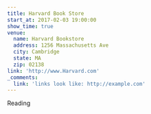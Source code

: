 ```yaml
---
title: Harvard Book Store
start_at: 2017-02-03 19:00:00
show_time: true
venue:
  name: Harvard Bookstore
  address: 1256 Massachusetts Ave
  city: Cambridge
  state: MA
  zip: 02138
link: 'http://www.Harvard.com'
_comments:
  link: 'links look like: http://example.com'
---
```



Reading